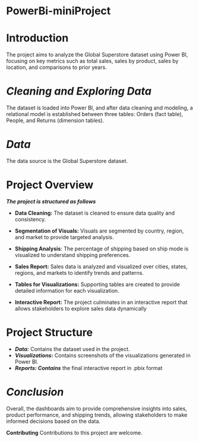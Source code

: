 # PowerBi-miniProject

# Introduction
The project aims to analyze the Global Superstore dataset using Power BI, focusing on key metrics such as total sales, sales by product, sales by location, and comparisons to prior years.

# ***Cleaning and Exploring Data***
The dataset is loaded into Power BI, and after data cleaning and modeling, a relational model is established between three tables: Orders (fact table), People, and Returns (dimension tables).

# ***Data***
The data source is the Global Superstore dataset.

# Project Overview
***The project is structured as follows***

- **Data Cleaning:** The dataset is cleaned to ensure data quality and consistency.

- **Segmentation of Visuals:** Visuals are segmented by country, region, and market to provide targeted analysis.

- **Shipping Analysis**: The percentage of shipping based on ship mode is visualized to understand shipping preferences.

- **Sales Report:** Sales data is analyzed and visualized over cities, states, regions, and markets to identify trends and patterns.

- **Tables for Visualizations:** Supporting tables are created to provide detailed information for each visualization.

- **Interactive Report:** The project culminates in an interactive report that allows stakeholders to explore sales data dynamically
# Project Structure

- ***Data:*** Contains the dataset used in the project.
- ***Visualizations:*** Contains screenshots of the visualizations generated in Power BI.
- ***Reports: Contains*** the final interactive report in .pbix format

# ***Conclusion***
Overall, the dashboards aim to provide comprehensive insights into sales, product performance, and shipping trends, allowing stakeholders to make informed decisions based on the data.

**Contributing**
Contributions to this project are welcome.
